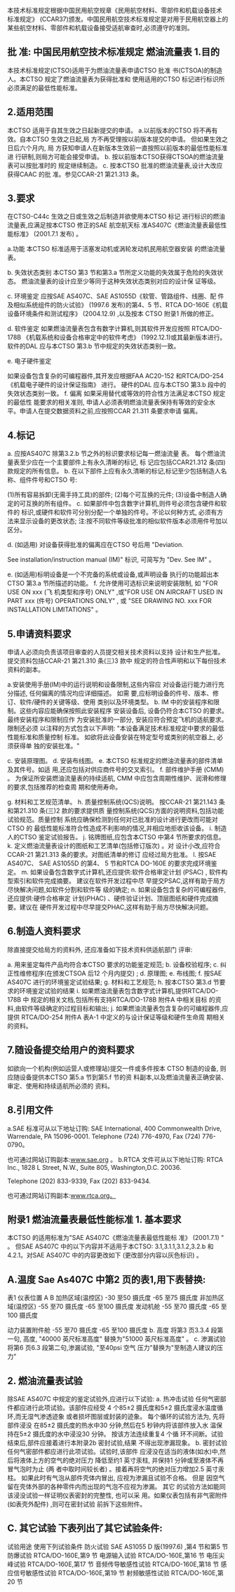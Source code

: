 本技术标准规定根据中国民用航空规章《民用航空材料、零部件和机载设备技术
标准规定》
(CCAR37)颁发。中国民用航空技术标准规定是对用于民用航空器上的
某些航空材料、零部件和机载设备接受适航审查时,必须遵守的准则。 

## 批    准: 中国民用航空技术标准规定 燃油流量表 1.目的

本技术标准规定(CTSO)适用于为燃油流量表申请CTSO 批准
书(CTSOA)的制造人。本CTSO 规定了燃油流量表为获得批准和
使用适用的CTSO 标记进行标识所必须满足的最低性能标准。 

## 2.适用范围

本CTSO 适用于自其生效之日起新提交的申请。 a.以前版本的CTSO 将不再有效。自本CTSO 生效之日起,局
方不再受理按以前版本提交的申请。
但如果生效之日后六个月内,
局
方获知申请人在新版本生效前一直按照以前版本的最低性能标准进
行研制,则局方可能会接受申请。 
b. 按以前版本CTSO获得CTSOA的燃油流量表可以按批准时的
规定继续制造。 
c. 按本CTSO 批准的燃油流量表,设计大改应获得CAAC 的批
准。参见CCAR-21 第21.313 条。 

## 3.要求

在CTSO-C44c 生效之日或生效之后制造并欲使用本CTSO 标记
进行标识的燃油流量表,应满足按本CTSO 修正的SAE 航空航天标 准AS407C《燃油流量表最低性能标准》
(2001.7.1 发布)
。 

a.功能 
本CTSO 标准适用于活塞发动机或涡轮发动机民用航空器安装
的燃油流量表。 

b. 失效状态类别 
本CTSO 第3 节和第3.a 节所定义功能的失效属于危险的失效状
态。
燃油流量表的设计应至少等同于这种失效状态类别对应的设计保
证等级。 

c. 环境鉴定 
应按SAE AS407C、SAE AS1055D《软管、管路组件、线圈、配
件及相似系统组件的防火试验》
(1997.6 发布)的第4、5 节、RTCA 
DO-160E《机载设备环境条件和测试程序》
(2004.12.9)
,以及按本
CTSO 附录1 所做的修正。 

d. 软件鉴定 
如果燃油流量表包含有数字计算机,则其软件开发应按照
RTCA/DO-178B 《机载系统和设备合格审定中的软件考虑》 (1992.12.1)或其最新版本进行。软件的DAL 应与本CTSO 第3.b
节中规定的失效状态类别一致。 

e. 电子硬件鉴定 
 
如果设备包含复杂的可编程器件,其开发应根据FAA AC20-152
和RTCA/DO-254
《机载电子硬件的设计保证指南》
进行。
硬件的DAL
应与本CTSO 第3.b 段中的失效状态类别一致。 
f. 偏离 如果采用替代或等效的符合性方法满足本CTSO 规定的最低性
能要求的相关准则,
申请人必须表明燃油流量表保持有等效的安全水
平。申请人在提交数据资料之前,应按照CCAR 21.311 条要求申请 偏离。 

## 4.标记

a. 应按AS407C 除第3.2.b 节之外的标识要求标记每一燃油流量
表。
每个燃油流量表至少应在一个主要部件上有永久清晰的标记,
标
记应包括CCAR21.312 条(四)款规定的所有信息。 
b. 在以下部件上应有永久清晰的标记,标记至少包括制造人名
称、组件件号和CTSO 号: 

(1)所有容易拆卸(无需手持工具)的部件; (2)每个可互换的元件; (3)设备中制造人确定的可互换的所有组件。 
c. 如果部件中包含数字计算机,则件号必须包含硬件和软件的
标识,或硬件和软件可分别分配一个单独的件号。不论以何种方式,
必须有方法来显示设备的更改状态; 
注:按不同软件等级批准的相似软件版本必须用件号加以区分。
 

d. 
(如适用)
对设备获得批准的偏离应在CTSO 号后用
"Deviation. 
 
See installation/instruction manual (IM)"
标识,
可简写为
"Dev. See IM"
。
 

e.
(如适用)标明设备是一个不完备的系统或设备,或声明设备
执行的功能超出本CTSO 第3.a 节所描述的功能。 
f.
允许使用可选标识来说明安装限制,
如
"FOR USE ON xxx
(飞
机类型和序号) ONLY"
,或"FOR USE ON AIRCRAFT USED IN 
PART  xxx
(件号)
OPERATIONS  ONLY"
,
或
"SEE DRAWING NO. 
xxx FOR INSTALLATION LIMITATIONS"
。 

## 5.申请资料要求

申请人必须向负责该项目审查的人员提交相关技术资料以支持
设计和生产批准。提交资料包括CCAR-21 第21.310 条(三)3 款中 规定的符合性声明和以下每份技术资料的副本。 

a.安装使用手册(IM)中的运行说明和设备限制,这些内容应
对设备运行能力进行充分描述,
任何偏离的情况均应详细描述。
如需
要,应标明设备的件号、版本、修订、软件/硬件的关键等级、使用
类别以及环境类型。 
b. IM 中的安装程序和限制。这些内容应能确保按照此安装程序
安装设备后,
设备仍符合本CTSO 的要求。
最终安装程序和限制应作
为安装批准的一部分,
安装应符合预定飞机的适航要求。
限制还必须
以注释的方式包含以下声明: 
"本设备满足技术标准规定中要求的最低性能标准和质量控制
标准。
如欲将此设备安装在特定型号或类别的航空器上,
必须获得单
独的安装批准。" 
 

c. 安装原理图。 d. 安装布线图。 
e. 本CTSO 标准规定的燃油流量表的部件清单及其件号。如适
用,还应包括对供应商件号的交叉索引。 
f. 部件维护手册
(CMM)
。
为保证所安装燃油流量表的持续适航, CMM 中应包含周期性维护、润滑和修理的要求,包括推荐的检查周
期和使用寿命。 

g. 材料和工艺规范清单。 h. 质量控制系统(QCS)说明。 
按CCAR-21 第21.143 条和第21.310 条(三)2 款的要求提供质
量控制系统(QCS)方面的说明资料,包括功能试验规范。质量控制
系统应确保检测到任何对已批准的设计进行更改而可能对CTSO 的
最低性能标准符合性造成不利影响的情况,并相应地拒收该设备。 
i. 制造人的CTSO 鉴定试验报告。 
j. 铭牌图纸,应包含本CTSO 中第4 节所要求的信息。 
k. 定义燃油流量表设计的图纸和工艺清单(包括修订版次)
。对
设计小改,应符合CCAR-21 第21.313 条的要求。对图纸清单的修订
应经过局方批准。 
l. 按SAE AS407C、
SAE AS1055D 的第4、
5 节和RTCA DO-160E
的要求完成环境鉴定。 
m. 如果设备包含数字式计算机,还应提供:软件合格审定计划
(PSAC)
,
软件构型索引和软件完成摘要。
建议在软件开发过程中尽
早提交PSAC,这样有助于局方尽快解决问题,如软件分割和软件等 级的确定; 
n. 如果设备包含复杂的可编程器件,还应提供:硬件合格审定
计划(PHAC)
、硬件验证计划、顶层图纸和硬件完成摘要。建议在
硬件开发过程中尽早提交PHAC,这样有助于局方尽快解决问题。 

## 6.制造人资料要求

除直接提交给局方的资料外,
还应准备如下技术资料供适航部门
评审: 

a. 用来鉴定每件产品均符合本CTSO 要求的功能鉴定规范; b. 设备校验程序; c. 纠正性维修程序(在颁发CTSOA 后12 个月内提交)
; 
d. 原理图; e. 布线图; f. 按SAE AS407C 进行的环境鉴定试验结果; 
g. 材料和工艺规范; h. 按本CTSO 第3.d 节要求的环境鉴定试验的结果 i. 如果燃油流量表包含数字式计算机,提供RTCA/DO-178B 中
规定的相关文档,包括所有支持RTCA/DO-178B 附件A 中相关目标 的资料,由软件等级确定的过程目标和输出; 
j. 如果燃油流量表包含复杂的可编程器件,应提供
RTCA/DO-254 附件A 表A-1 中定义的与设计保证等级和硬件生命周
期相关的资料。 

## 7.随设备提交给用户的资料要求

如欲向一个机构(例如运营人或修理站)提交一件或多件按本
CTSO 制造的设备,
则应随设备提供本CTSO 第5.a 节到第5.f 节的资
料副本,以及燃油流量表正确安装、审定、使用和持续适航所必须的
资料。 

## 8.引用文件

a.SAE 标准可从以下地址订购: SAE International, 400 Commonwealth Drive, Warrendale, PA 
15096-0001. Telephone (724) 776-4970, Fax (724) 776-0790。  

 
也可通过网站订购副本:www.sae.org 。 
b.RTCA 文件可从以下地址订购: 
RTCA Inc., 1828 L Street, N.W., Suite 805, Washington,D.C. 20036. 

Telephone (202) 833-9339, Fax (202) 833-9434. 

也可通过网站订购副本:www.rtca.org。 

## 附录1 燃油流量表最低性能标准 1. 基本要求

本CTSO 的适用标准为"SAE AS407C《燃油流量表最低性能标
准》
(2001.7.1)
"
。
但SAE AS407C 中的以下内容并不适用于本CTSO:
3.1,3.1.1,3.1.2,3.2.b 和4.2.1。对SAE AS407C 中的内容更改如下
(更改部分内容以灰色标识)
。 

## A.温度  Sae As407C 中第2 页的表1,用下表替换:

表1 
仪表位置 
A 
B 
加热区域(温控区) 
-30 至50 摄氏度 
-65 至75 摄氏度 
非加热区域(温控区) 
-55 至70 摄氏度 
-65 至100 摄氏度 
发动机舱 
-55 至70 摄氏度 
-65 至100 摄氏度 

动力装置附件舱 
-55 至70 摄氏度 
-65 至100 摄氏度 
b. 高度 将第3 页3.3.4 段第一句,
高度,
"40000 英尺标准高度"
替换为"51000 英尺标准高度"
。 
c. 渗漏试验 将第6 页6.3 段第二句,渗漏试验,
"至40psi 空气
压力"替换为"至制造人建议的压力" 

## 2. 燃油流量表试验

除SAE AS407C 中规定的鉴定试验外,应进行以下试验: 
a. 热冲击试验 任何气密部件都应进行此项试验。该部件应经受
4 个85±2 摄氏度和5±2 摄氏度浸水温度循环,而无湿气渗透迹象
或者损坏图层或封装的迹象。
每个循环的试验方法为,
先将部件浸没
在85±2 摄氏度的热水中30 分钟,然后在5 秒钟内将该部件放入水
温保持在5±2 摄氏度的水中浸没30 分钟。
按该方法连续重复4 个循
环不间断。试验结束后,部件应接着进行本附录2b 密封试验,结果 不得出现渗漏现象。 
b. 密封试验 任何气密部件都应进行此项试验。试验时,该部件
应浸没在适当的液体(如水)中,然后将液体上方的空气的绝对压力
降低至约1 英寸汞柱,
并保持1 分钟或至液体不再冒气泡时为止
(两
者中取时间较长者)
。接着再将空气的绝对压力增加2.5 英寸汞柱。
如果此时有气泡从部件壳体内冒出,
应视为渗漏且试验不合格。
但是
因空气留在壳体外部的各种零件内而出现的气泡不应视为渗漏。
其它
的试验方法如能同该浸没试验一样证明仪表密封的完整性,
也可以采
用。如果仪表包括有非气密附件(如表壳外配件)
,则可在密封试验
前拆下这些附件。 

## C. 其它试验 下表列出了其它试验条件:

试验用途 
使用下列试验条件 
防火试验 
SAE AS1055 D 版(1997.6)
,第4 节和第5 节 
防爆试验 
RTCA/DO-160E,第9 节 
电源输入试验 
RTCA/DO-160E,第16 节 
电压尖峰试验 
RTCA/DO-160E,第17 节 
音频传导敏感性试验 
RTCA/DO-160E,第18 节 
感应信号敏感性试验 
RTCA/DO-160E,第19 节 
射频敏感性试验 
RTCA/DO-160E,第20 节 

 
 